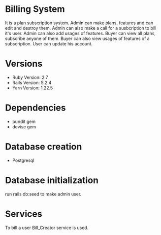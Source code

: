 # Billing System
It is a plan subscription system. Admin can make plans, features and can edit and destroy them. Admin can also make a call for a susbcription to bill it's user. Admin can also add usages of features.
Buyer can view all plans, subscribe anyone of them. Buyer can also view usages of features of a subscription.
User can update his account.

# Versions
* Ruby Version: 2.7
* Rails Version: 5.2.4
* Yarn Version: 1.22.5

# Dependencies
* pundit gem
* devise gem

# Database creation
* Postgresql

# Database initialization
run rails db:seed to make admin user.

# Services
To bill a user Bill_Creator service is used.


